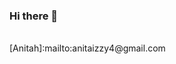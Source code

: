 ### Hi there 👋

<!--
**anitahx/anitahx** is a ✨ _special_ ✨ repository because its `README.md` (this file) appears on your GitHub profile.

Here are some ideas to get you started:

- 🔭 I’m currently working on A Shell Project
- 🌱 I’m currently learning C, PYTHON, HTML, CSS and JAVASCRIPT
- 👯 I’m looking to collaborate on FRONT-END WEB DEVELOPMENT
- 🤔 I’m looking for help with DATA STRUCTURES and ALGORITHMS
- 📫 How to reach me: [Email][Anitah]
- 😄 Pronouns: she/her
-->

<br/>
[Anitah]:mailto:anitaizzy4@gmail.com
